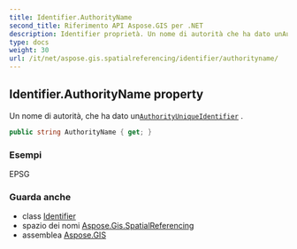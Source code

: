 ```yaml
---
title: Identifier.AuthorityName
second_title: Riferimento API Aspose.GIS per .NET
description: Identifier proprietà. Un nome di autorità che ha dato unAuthorityUniqueIdentifier .
type: docs
weight: 30
url: /it/net/aspose.gis.spatialreferencing/identifier/authorityname/
---
```

## Identifier.AuthorityName property

Un nome di autorità, che ha dato un[`AuthorityUniqueIdentifier`](../authorityuniqueidentifier/) .

```csharp
public string AuthorityName { get; }
```

### Esempi

EPSG

### Guarda anche

* class [Identifier](../)
* spazio dei nomi [Aspose.Gis.SpatialReferencing](../../identifier/)
* assemblea [Aspose.GIS](../../../)


